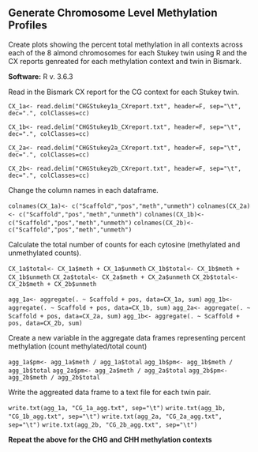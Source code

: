 ## Generate Chromosome Level Methylation Profiles

Create plots showing the percent total methylation in all contexts across each of the 8 almond chromosomes for each Stukey twin using R and the CX reports genreated for each methylation context and twin in Bismark.

**Software:**
R v. 3.6.3

Read in the Bismark CX report for the CG context for each Stukey twin.

```CX_1a<- read.delim("CHGStukey1a_CXreport.txt", header=F, sep="\t", dec=".", colClasses=cc)```

```CX_1b<- read.delim("CHGStukey1b_CXreport.txt", header=F, sep="\t", dec=".", colClasses=cc)```

```CX_2a<- read.delim("CHGStukey2a_CXreport.txt", header=F, sep="\t", dec=".", colClasses=cc)```

```CX_2b<- read.delim("CHGStukey2b_CXreport.txt", header=F, sep="\t", dec=".", colClasses=cc)```

Change the column names in each dataframe.

```colnames(CX_1a)<- c("Scaffold","pos","meth","unmeth")```
```colnames(CX_2a)<- c("Scaffold","pos","meth","unmeth")```
```colnames(CX_1b)<- c("Scaffold","pos","meth","unmeth")```
```colnames(CX_2b)<- c("Scaffold","pos","meth","unmeth")```

Calculate the total number of counts for each cytosine (methylated and unmethylated counts).

```CX_1a$total<- CX_1a$meth + CX_1a$unmeth```
```CX_1b$total<- CX_1b$meth + CX_1b$unmeth```
```CX_2a$total<- CX_2a$meth + CX_2a$unmeth```
```CX_2b$total<- CX_2b$meth + CX_2b$unmeth```


```agg_1a<- aggregate(. ~ Scaffold + pos, data=CX_1a, sum)```
```agg_1b<- aggregate(. ~ Scaffold + pos, data=CX_1b, sum)```
```agg_2a<- aggregate(. ~ Scaffold + pos, data=CX_2a, sum)```
```agg_1b<- aggregate(. ~ Scaffold + pos, data=CX_2b, sum)```

Create a new variable in the aggregate data frames representing percent methylation (count methylated/total count)

```agg_1a$pm<- agg_1a$meth / agg_1a$total```
```agg_1b$pm<- agg_1b$meth / agg_1b$total```
```agg_2a$pm<- agg_2a$meth / agg_2a$total```
```agg_2b$pm<- agg_2b$meth / agg_2b$total```

Write the aggreated data frame to a text file for each twin pair.

```write.txt(agg_1a, "CG_1a_agg.txt", sep="\t")```
```write.txt(agg_1b, "CG_1b_agg.txt", sep="\t")```
```write.txt(agg_2a, "CG_2a_agg.txt", sep="\t")```
```write.txt(agg_2b, "CG_2b_agg.txt", sep="\t")```

**Repeat the above for the CHG and CHH methylation contexts**
